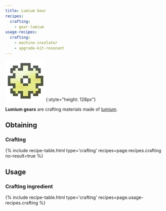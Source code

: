 ```yaml
---
title: Lumium Gear
recipes:
  crafting:
    - gear-lumium
usage-recipes:
  crafting:
    - machine-insolator
    - upgrade-kit-resonant
---
```


![Lumium gear](/assets/images/thermal-foundation/gear-lumium.png){:style="height: 128px"}


**Lumium gears** are crafting materials made of
[lumium](/docs/thermal-foundation/items/materials/ingots/lumium-ingot/).


Obtaining
---------

### Crafting
{% include recipe-table.html type='crafting' recipes=page.recipes.crafting no-result=true %}


Usage
-----

### Crafting ingredient
{% include recipe-table.html type='crafting' recipes=page.usage-recipes.crafting %}
